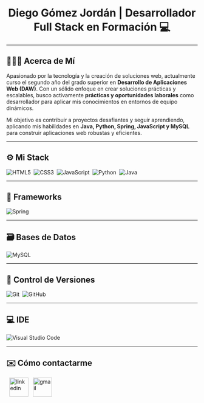 <h1 align="center">Diego Gómez Jordán | Desarrollador Full Stack en Formación 💻</h1>

---

## 👨🏻‍💻 Acerca de Mí

Apasionado por la tecnología y la creación de soluciones web, actualmente curso el segundo año del grado superior en **Desarrollo de Aplicaciones Web (DAW)**. Con un sólido enfoque en crear soluciones prácticas y escalables, busco activamente **prácticas y oportunidades laborales** como desarrollador para aplicar mis conocimientos en entornos de equipo dinámicos.

Mi objetivo es contribuir a proyectos desafiantes y seguir aprendiendo, aplicando mis habilidades en **Java, Python, Spring, JavaScript y MySQL** para construir aplicaciones web robustas y eficientes.

---

## ⚙️ Mi Stack

![HTML5](https://img.shields.io/badge/html5-%23E34F26.svg?style=for-the-badge&logo=html5&logoColor=white)&nbsp;
![CSS3](https://img.shields.io/badge/css3-%231572B6.svg?style=for-the-badge&logo=css3&logoColor=white)&nbsp;
![JavaScript](https://img.shields.io/badge/javascript-%23323330.svg?style=for-the-badge&logo=javascript&logoColor=%23F7DF1E)&nbsp;
![Python](https://img.shields.io/badge/python-3670A0?style=for-the-badge&logo=python&logoColor=ffdd54)&nbsp;
![Java](https://img.shields.io/badge/java-%23ED8B00.svg?style=for-the-badge&logo=java&logoColor=white)&nbsp;

---

## 🔨 Frameworks

![Spring](https://img.shields.io/badge/spring-%236DB33F.svg?style=for-the-badge&logo=spring&logoColor=white)&nbsp;

---

## 🗃️ Bases de Datos

![MySQL](https://img.shields.io/badge/mysql-4479A1.svg?style=for-the-badge&logo=mysql&logoColor=white)

---

## 🧰 Control de Versiones

![Git](https://img.shields.io/badge/git-%23F05033.svg?style=for-the-badge&logo=git&logoColor=white)&nbsp;
![GitHub](https://img.shields.io/badge/github-%23121011.svg?style=for-the-badge&logo=github&logoColor=white)&nbsp;

---

## 💻 IDE

![Visual Studio Code](https://img.shields.io/badge/Visual%20Studio%20Code-0078d7.svg?style=for-the-badge&logo=visual-studio-code&logoColor=white)&nbsp;


---
## ✉️ Cómo contactarme
<p align="left">
  <a href="https://www.linkedin.com/in/diego-gómez-jordán-34b635378" target="blank"><img align="center" src="https://user-images.githubusercontent.com/88904952/234979284-68c11d7f-1acc-4f0c-ac78-044e1037d7b0.png" alt="linkedin" height="50" width="50" /></a>
  <a href="mailto:devgomezdiego@gmail.com" target="blank"><img align="center" src="https://github.com/Mo-Alsehli/Mo-Alsehli/assets/98949843/6d935082-a6bb-4f5d-be13-87b821d8421c" alt="gmail" height="50" width="50" /></a>
</p>
